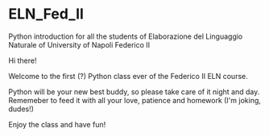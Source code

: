 # ELN_Fed_II
Python introduction for all the students of Elaborazione del Linguaggio Naturale of University of Napoli Federico II

Hi there!

Welcome to the first (?) Python class ever of the Federico II ELN course.

Python will be your new best buddy, so please take care of it night and day. 
Rememeber to feed it with all your love, patience and homework (I'm joking, dudes!)

Enjoy the class and have fun! 

